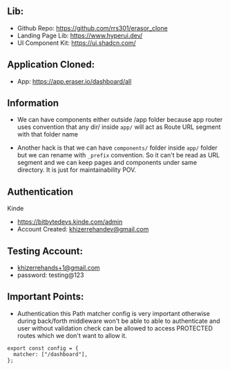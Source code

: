 ## Lib:

- Github Repo: https://github.com/rrs301/erasor_clone
- Landing Page Lib: https://www.hyperui.dev/
- UI Component Kit: https://ui.shadcn.com/

## Application Cloned:

- App: https://app.eraser.io/dashboard/all

## Information

- We can have components either outside /app folder because app router uses convention that any dir/ inside `app/` will act as Route URL segment with that folder name

- Another hack is that we can have `components/` folder inside `app/` folder but we can rename with `_prefix` convention. So it can't be read as URL segment and we can keep pages and components under same
  directory. It is just for maintainability POV.

## Authentication

Kinde

- https://bitbytedevs.kinde.com/admin
- Account Created: khizerrehandev@gmail.com

## Testing Account:

- khizerrehands+1@gmail.com
- password: testing@123

## Important Points:

- Authentication this Path matcher config is very important otherwise during back/forth middleware
  won't be able to able to authenticate and user without validation check can be allowed to access PROTECTED routes which we don't want to allow it.

```
export const config = {
  matcher: ["/dashboard"],
};

```
